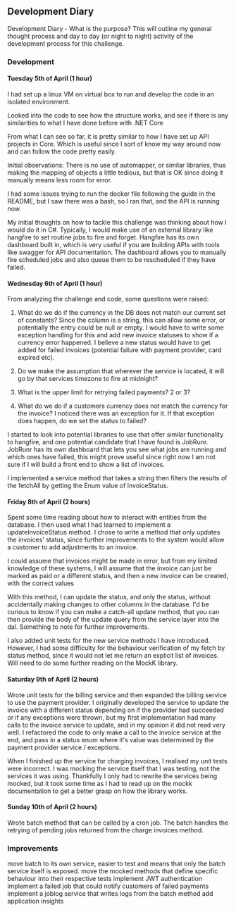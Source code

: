 ## Development Diary
Development Diary - What is the purpose?
This will outline my general thought process and day to day (or night to night) activity of the development process
for this challenge.

### Development

#### Tuesday 5th of April (1 hour)
I had set up a linux VM on virtual box to run and develop the code in an isolated environment.

Looked into the code to see how the structure works, and see if there is any similarities to what I have done before
with .NET Core

From what I can see so far, it is pretty similar to how I have set up API projects in Core. Which is useful since I
sort of know my way around now and can follow the code pretty easily.

Initial observations:
There is no use of automapper, or similar libraries, thus making the mapping of objects a little
tedious, but that is OK since doing it manually means less room for error.

I had some issues trying to run the docker file following the guide in the README, but I saw there was a bash,
so I ran that, and the API is running now.

My initial thoughts on how to tackle this challenge was thinking about how I would do it in C#. Typically, I would
make use of an external library like hangfire to set routine jobs to fire and forget. Hangfire has its own dashboard
built in, which is very useful if you are building APIs with tools like swagger for API documentation.
The dashboard allows you to manually fire scheduled jobs and also queue them to be rescheduled if they have failed.

#### Wednesday 6th of April (1 hour)
From analyzing the challenge and code, some questions were raised:

1. What do we do if the currency in the DB does not match our current set of constants? Since the column is a string,
this can allow some error, or potentially the entry could be null or empty. I would have to write some exception
handling for this and add new invoice statuses to show if a currency error happened. I believe a new status
would have to get added for failed invoices (potential failure with payment provider, card expired etc).

2. Do we make the assumption that wherever the service is located, it will go by that services timezone to fire at
midnight?

3. What is the upper limit for retrying failed payments? 2 or 3?

4. What do we do if a customers currency does not match the currency for the invoice? I noticed there was an
exception for it. If that exception does happen, do we set the status to failed?

I started to look into potential libraries to use that offer similar functionality to hangfire, and one potential
candidate that I have found is JobRunr. JobRunr has its own dashboard that lets you see what jobs are running and
which ones have failed, this might prove useful since right now I am not sure if I will build a front end to show
a list of invoices.

I implemented a service method that takes a string then filters the results of the fetchAll by getting the Enum
value of InvoiceStatus.

#### Friday 8th of April (2 hours)
Spent some time reading about how to interact with entities from the database. I then used what I had learned to
implement a updateInvoiceStatus method. I chose to write a method that only updates the invoices' status, since
further improvements to the system would allow a customer to add adjustments to an invoice.

I could assume that invoices might be made in error, but from my limited knowledge of these systems, I
will assume that the invoice can just be marked as paid or a different status, and then a new invoice can be
created, with the correct values

With this method, I can update the status, and only the status, without accidentally making changes to other columns
in the database. I'd be curious to know if you can make a catch-all update method, that you can then provide the
body of the update query from the service layer into the dal. Something to note for further improvements.

I also added unit tests for the new service methods I have introduced. However, I had some difficulty for the
behaviour verification of my fetch by status method, since it would not let me return an explicit list of invoices.
Will need to do some further reading on the MockK library.

#### Saturday 9th of April (2 hours)
Wrote unit tests for the billing service and then expanded the billing service to use the payment provider. I originally
developed the service to update the invoice with a different status depending on if the provider had succeeded or if 
any exceptions were thrown, but my first implementation had many calls to the invoice service to update, and in my 
opinion it did not read very well. I refactored the code to only make a call to the invoice service at the end, and pass
in a status enum where it's value was determined by the payment provider service / exceptions.

When I finished up the service for charging invoices, I realised my unit tests were incorrect. I was mocking the service
itself that I was testing, not the services it was using. Thankfully I only had to rewrite the services being mocked, 
but it took some time as I had to read up on the mockk documentation to get a better grasp on how the library works.

#### Sunday 10th of April (2 hours)
Wrote batch method that can be called by a cron job. The batch handles the retrying of pending jobs returned from the 
charge invoices method. 

### Improvements
move batch to its own service, easier to test and means that only the batch service itself is exposed.
move the mocked methods that define specific behaviour into their respective tests
implement JWT authentication
implement a failed job that could notify customers of failed payments
implement a joblog service that writes logs from the batch method
add application insights